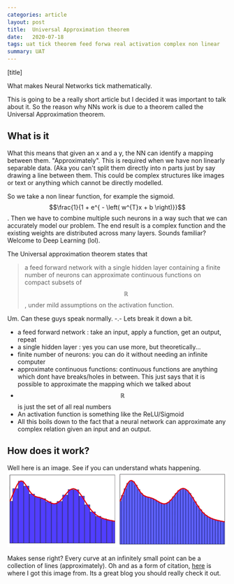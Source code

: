 ```yaml
---
categories: article
layout: post
title:  Universal Approximation theorem
date:   2020-07-18
tags: uat tick theorem feed forwa real activation complex non linear 
summary: UAT
---
```


[title]

What makes Neural Networks tick mathematically.

This is going to be a really short article but I decided it was important to talk about it. So the reason why NNs work is due to a theorem called the Universal Approximation theorem.

## What is it

What this means that given an x and a y, the NN can identify a mapping between them. "Approximately". This is required when we have non linearly separable data. (Aka you can't split them directly into n parts just by say drawing a line between them. This could be complex structures like images or text or anything which cannot be directly modelled.

So we take a non linear function, for example the sigmoid. $$\frac{1}{1 + e^{ - \left( w^{T}x + b \right)}}$$.
Then we have to combine multiple such neurons in a way such that we can accurately model our problem. The end result is a complex function and the existing weights are distributed across many layers. Sounds familiar? Welcome to Deep Learning (lol).

The Universal approximation theorem states that
> a feed forward network with a single hidden layer containing a finite number of neurons can approximate continuous functions on compact subsets of $$\mathbb{R}$$ , under mild assumptions on the activation function.

Um. Can these guys speak normally. -.- Lets break it down a bit.

- a feed forward network : take an input, apply a function, get an output, repeat
-  a single hidden layer : yes you can use more, but theoretically...
-  finite number of neurons: you can do it without needing an infinite computer
-  approximate continuous functions: continuous functions are anything which dont have breaks/holes in between. This just says that it is possible to approximate the mapping which we talked about
-  $$\mathbb{R}$$ is just the set of all real numbers
-  An activation function is something like the ReLU/Sigmoid
-  All this boils down to the fact that a neural network can approximate any complex relation given an input and an output.

## How does it work?

Well here is an image. See if you can understand whats happening.
 ![](/img/uat.png)

Makes sense right? Every curve at an infinitely small point can be a collection of lines (approximately).
Oh and as a form of citation, [here](https://medium.com/hackernoon/illustrative-proof-of-universal-approximation-theorem-5845c02822f6) is where I got this image from. Its a great blog you should really check it out.

